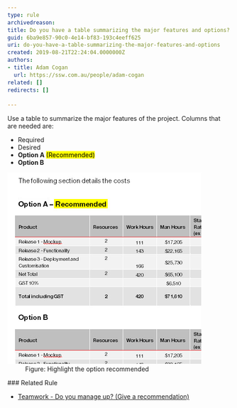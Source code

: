 ```yaml
---
type: rule
archivedreason: 
title: Do you have a table summarizing the major features and options?
guid: 6ba9e857-90c0-4e14-bf83-193c4eeff625
uri: do-you-have-a-table-summarizing-the-major-features-and-options
created: 2019-08-21T22:24:04.0000000Z
authors:
- title: Adam Cogan
  url: https://ssw.com.au/people/adam-cogan
related: []
redirects: []

---
```


Use a table to summarize the major features of the project. Columns that are needed are:

* Required
* Desired
* **Option A** <mark>(Recommended)</mark>
* **Option B**


<!--endintro-->
<dl class="image"><dt><img src="Proposals_OptionAHighlighted.jpg" alt="Proposals_OptionAHighlighted.jpg"><br></dt><dd>Figure: Highlight the option recommended<br></dd></dl>
### Related Rule

* [Teamwork - Do you manage up? (Give a recommendation)](/Manage-up)
